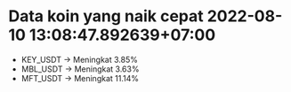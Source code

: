 # Data koin yang naik cepat 2022-08-10 13:08:47.892639+07:00

* KEY_USDT -> Meningkat 3.85%
* MBL_USDT -> Meningkat 3.63%
* MFT_USDT -> Meningkat 11.14%
